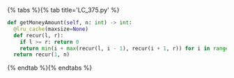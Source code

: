 {% tabs %}{% tab title='LC_375.py' %}

```py
def getMoneyAmount(self, n: int) -> int:
  @lru_cache(maxsize=None)
  def recur(l, r):
    if l >= r: return 0
    return min(i + max(recur(l, i - 1), recur(i + 1, r)) for i in range(l, r + 1))
  return recur(1, n)
```

{% endtab %}{% endtabs %}
